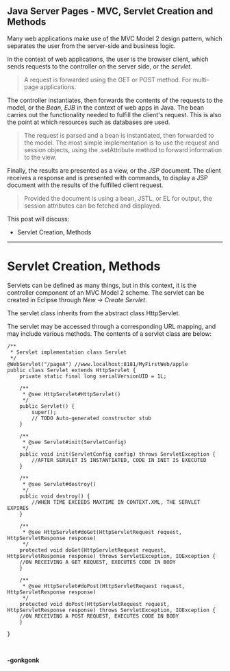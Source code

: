 ## Java Server Pages - MVC, Servlet Creation and Methods

Many web applications make use of the MVC Model 2 design pattern, which separates the user from the server-side and business logic.

In the context of web applications, the user is the browser client, which sends requests to the controller on the server side, or the *servlet*.

>A request is forwarded using the GET or POST method. For multi-page applications.

The controller instantiates, then forwards the contents of the requests to the model, or the *Bean, EJB* in the context of web apps in Java. The bean carries out the functionality needed to fulfill the client's request. This is also the point at which resources such as databases are used.

>The request is parsed and a bean is instantiated, then forwarded to the model. The most simple implementation is to use the request and session objects, using the .setAttribute method to forward information to the view.

Finally, the results are presented as a view, or the *JSP* document. The client receives a response and is presented with commands, to display a JSP document with the results of the fulfilled client request.

>Provided the document is using a bean, JSTL, or EL for output, the session attributes can be fetched and displayed.

This post will discuss:
* Servlet Creation, Methods

---
# Servlet Creation, Methods

Servlets can be defined as many things, but in this context, it is the controller component of an MVC Model 2 scheme. The servlet can be created in Eclipse through *New → Create Servlet*.

The servlet class inherits from the abstract class HttpServlet.

The servlet may be accessed through a corresponding URL mapping, and may include various methods. The contents of a servlet class are below:
<pre><code class="language-java">/**
 * Servlet implementation class Servlet
 */
@WebServlet("/pageA") //www.localhost:8181/MyFirstWeb/apple
public class Servlet extends HttpServlet {
	private static final long serialVersionUID = 1L;

    /**
     * @see HttpServlet#HttpServlet()
     */
    public Servlet() {
        super();
        // TODO Auto-generated constructor stub
    }

	/**
	 * @see Servlet#init(ServletConfig)
	 */
	public void init(ServletConfig config) throws ServletException {
		//AFTER SERVLET IS INSTANTIATED, CODE IN INIT IS EXECUTED
	}

	/**
	 * @see Servlet#destroy()
	 */
	public void destroy() {
		//WHEN TIME EXCEEDS MAXTIME IN CONTEXT.XML, THE SERVLET EXPIRES
	}

	/**
	 * @see HttpServlet#doGet(HttpServletRequest request, HttpServletResponse response)
	 */
	protected void doGet(HttpServletRequest request, HttpServletResponse response) throws ServletException, IOException {
    //ON RECEIVING A GET REQUEST, EXECUTES CODE IN BODY
	}

	/**
	 * @see HttpServlet#doPost(HttpServletRequest request, HttpServletResponse response)
	 */
	protected void doPost(HttpServletRequest request, HttpServletResponse response) throws ServletException, IOException {
    //ON RECEIVING A POST REQUEST, EXECUTES CODE IN BODY
	}

}
</code></pre>
<br>


**-gonkgonk**
